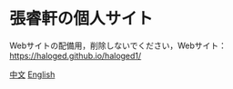 # 張睿軒の個人サイト

Webサイトの配備用，削除しないでください，Webサイト：https://haloged.github.io/haloged1/

[中文](https://github.com/haloged/haloged1/blob/main/README.md "中文")
[English](./md/README-EN.md "English")

